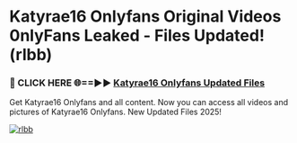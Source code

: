 # Katyrae16 Onlyfans Original Videos 0nlyFans Leaked - Files Updated! (rlbb)

<h3>🔴 CLICK HERE 🌐==►► <a href="https://tinyurl.com/2wckxsce" rel="nofollow">Katyrae16 Onlyfans Updated Files</a></h3>

Get Katyrae16 Onlyfans and all content. Now you can access all videos and pictures of Katyrae16 Onlyfans. New Updated Files 2025!

[![rlbb](https://i.imgur.com/AFduVYN.gif)](https://tinyurl.com/2wckxsce)
